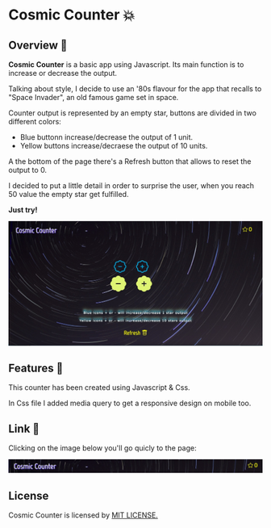  # Cosmic Counter 💥
 
## Overview 📖
**Cosmic Counter** is a basic app using Javascript. Its main function is to increase or decrease the output. 

Talking about style, I decide to use an '80s flavour for the app that recalls to "Space Invader", an old famous game set in space.

Counter output is represented by an empty star, buttons are divided in two different colors:

* Blue buttonn increase/decrease the output of 1 unit.
* Yellow buttons increase/decraese the output of 10 units.

A the bottom of the page there's a Refresh button that allows to reset the output to 0.

I decided to put a little detail in order to surprise the user, when you reach 50 value the empty star get fulfilled.

**Just try!**


![screenshot](assets/img/screenshot.jpg)


## Features 📝

This counter has been created using Javascript & Css.

In Css file I added media query to get a responsive design on mobile too.

## Link 🔗

Clicking on the image below you'll go quicly to the page:

<a href="https://cosmico.netlify.app"><img src="assets/img/button.png"></a>

## License 

Cosmic Counter is licensed by <a href= "https://github.com/BrunoArrostini/counter/blob/main/LICENSE.md"> MIT LICENSE.



